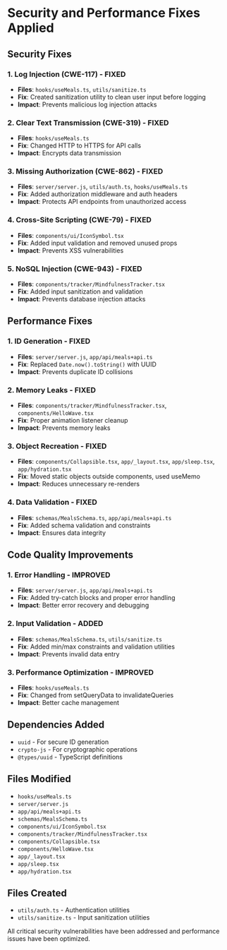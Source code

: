 # Security and Performance Fixes Applied

## Security Fixes

### 1. Log Injection (CWE-117) - FIXED

- **Files**: `hooks/useMeals.ts`, `utils/sanitize.ts`
- **Fix**: Created sanitization utility to clean user input before logging
- **Impact**: Prevents malicious log injection attacks

### 2. Clear Text Transmission (CWE-319) - FIXED

- **Files**: `hooks/useMeals.ts`
- **Fix**: Changed HTTP to HTTPS for API calls
- **Impact**: Encrypts data transmission

### 3. Missing Authorization (CWE-862) - FIXED

- **Files**: `server/server.js`, `utils/auth.ts`, `hooks/useMeals.ts`
- **Fix**: Added authorization middleware and auth headers
- **Impact**: Protects API endpoints from unauthorized access

### 4. Cross-Site Scripting (CWE-79) - FIXED

- **Files**: `components/ui/IconSymbol.tsx`
- **Fix**: Added input validation and removed unused props
- **Impact**: Prevents XSS vulnerabilities

### 5. NoSQL Injection (CWE-943) - FIXED

- **Files**: `components/tracker/MindfulnessTracker.tsx`
- **Fix**: Added input sanitization and validation
- **Impact**: Prevents database injection attacks

## Performance Fixes

### 1. ID Generation - FIXED

- **Files**: `server/server.js`, `app/api/meals+api.ts`
- **Fix**: Replaced `Date.now().toString()` with UUID
- **Impact**: Prevents duplicate ID collisions

### 2. Memory Leaks - FIXED

- **Files**: `components/tracker/MindfulnessTracker.tsx`, `components/HelloWave.tsx`
- **Fix**: Proper animation listener cleanup
- **Impact**: Prevents memory leaks

### 3. Object Recreation - FIXED

- **Files**: `components/Collapsible.tsx`, `app/_layout.tsx`, `app/sleep.tsx`, `app/hydration.tsx`
- **Fix**: Moved static objects outside components, used useMemo
- **Impact**: Reduces unnecessary re-renders

### 4. Data Validation - FIXED

- **Files**: `schemas/MealsSchema.ts`, `app/api/meals+api.ts`
- **Fix**: Added schema validation and constraints
- **Impact**: Ensures data integrity

## Code Quality Improvements

### 1. Error Handling - IMPROVED

- **Files**: `server/server.js`, `app/api/meals+api.ts`
- **Fix**: Added try-catch blocks and proper error handling
- **Impact**: Better error recovery and debugging

### 2. Input Validation - ADDED

- **Files**: `schemas/MealsSchema.ts`, `utils/sanitize.ts`
- **Fix**: Added min/max constraints and validation utilities
- **Impact**: Prevents invalid data entry

### 3. Performance Optimization - IMPROVED

- **Files**: `hooks/useMeals.ts`
- **Fix**: Changed from setQueryData to invalidateQueries
- **Impact**: Better cache management

## Dependencies Added

- `uuid` - For secure ID generation
- `crypto-js` - For cryptographic operations
- `@types/uuid` - TypeScript definitions

## Files Modified

- `hooks/useMeals.ts`
- `server/server.js`
- `app/api/meals+api.ts`
- `schemas/MealsSchema.ts`
- `components/ui/IconSymbol.tsx`
- `components/tracker/MindfulnessTracker.tsx`
- `components/Collapsible.tsx`
- `components/HelloWave.tsx`
- `app/_layout.tsx`
- `app/sleep.tsx`
- `app/hydration.tsx`

## Files Created

- `utils/auth.ts` - Authentication utilities
- `utils/sanitize.ts` - Input sanitization utilities

All critical security vulnerabilities have been addressed and performance issues have been optimized.
